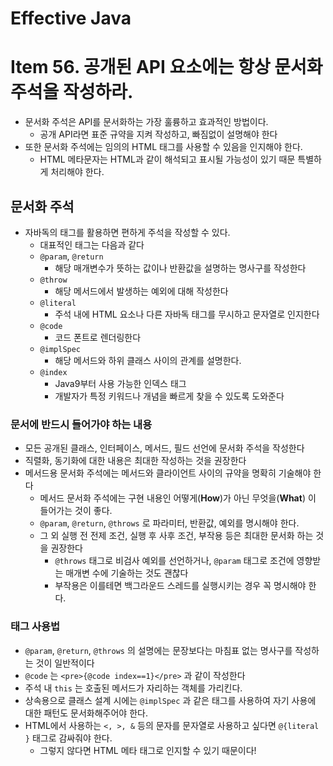 # Effective Java

# Item 56. **공개된 API 요소에는 항상 문서화 주석을 작성하라.**

- 문서화 주석은 API를 문서화하는 가장 훌륭하고 효과적인 방법이다.
    - 공개 API라면 표준 규약을 지켜 작성하고, 빠짐없이 설명해야 한다
- 또한 문서화 주석에는 임의의 HTML 태그를 사용할 수 있음을 인지해야 한다.
    - HTML 메타문자는 HTML과 같이 해석되고 표시될 가능성이 있기 때문 특별하게 처리해야 한다.

## **문서화 주석**

- 자바독의 태그를 활용하면 편하게 주석을 작성할 수 있다.
    - 대표적인 태그는 다음과 같다
    - `@param`, `@return`
        - 해당 매개변수가 뜻하는 값이나 반환값을 설명하는 명사구를 작성한다
    - `@throw`
        - 해당 메서드에서 발생하는 예외에 대해 작성한다
    - `@literal`
        - 주석 내에 HTML 요소나 다른 자바독 태그를 무시하고 문자열로 인지한다
    - `@code`
        - 코드 폰트로 렌더링한다
    - `@implSpec`
        - 해당 메서드와 하위 클래스 사이의 관계를 설명한다.
    - `@index`
        - Java9부터 사용 가능한 인덱스 태그
        - 개발자가 특정 키워드나 개념을 빠르게 찾을 수 있도록 도와준다

### 문서에 반드시 들어가야 하는 내용

- 모든 공개된 클래스, 인터페이스, 메서드, 필드 선언에 문서화 주석을 작성한다
- 직렬화, 동기화에 대한 내용은 최대한 작성하는 것을 권장한다
- 메서드용 문서화 주석에는 메서드와 클라이언트 사이의 규약을 명확히 기술해야 한다
    - 메서드 문서화 주석에는 구현 내용인 어떻게(**How**)가 아닌 무엇을(**What**) 이 들어가는 것이 좋다.
    - `@param`, `@return`, `@throws` 로 파라미터, 반환값, 예외를 명시해야 한다.
    - 그 외 실행 전 전제 조건, 실행 후 사후 조건, 부작용 등은 최대한 문서화 하는 것을 권장한다
        - `@throws` 태그로 비검사 예외를 선언하거나, `@param` 태그로 조건에 영향받는 매개변 수에 기술하는 것도 괜찮다
        - 부작용은 이를테면 백그라운드 스레드를 실행시키는 경우 꼭 명시해야 한다.

### 태그 사용법

- `@param`, `@return`, `@throws` 의 설명에는 문장보다는 마침표 없는 명사구를 작성하는 것이 일반적이다
- `@code` 는 `<pre>{@code index==1}</pre>` 과 같이 작성한다
- 주석 내 `this` 는 호출된 메서드가 자리하는 객체를 가리킨다.
- 상속용으로 클래스 설계 시에는 `@implSpec` 과 같은 태그를 사용하여 자기 사용에 대한 패턴도 문서화해주어야 한다.
- HTML에서 사용하는 `<, >, &` 등의 문자를 문자열로 사용하고 싶다면 `@{literal }` 태그로 감싸줘야 한다.
    - 그렇지 않다면 HTML 메타 태그로 인지할 수 있기 때문이다!
